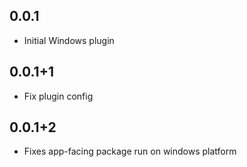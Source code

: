 ## 0.0.1

* Initial Windows plugin

## 0.0.1+1

* Fix plugin config

## 0.0.1+2

* Fixes app-facing package run on windows platform

